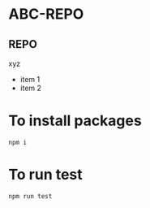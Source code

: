 # ABC-REPO
## REPO
xyz
- item 1
- item 2

# To install packages

```
npm i
```
# To run test

```bash
npm run test
```
